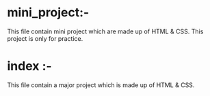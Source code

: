 # mini_project:- 
This file contain mini project which are made up of HTML & CSS.
This project is only for practice.

# index :-
This file contain a major project which is made up of HTML & CSS.